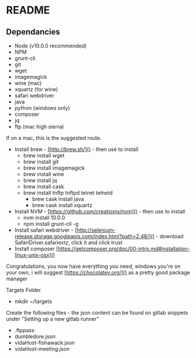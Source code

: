 # README #

## Dependancies ##

* Node (v10.0.0 recommended)
* NPM
* grunt-cli
* git
* wget
* imagemagick
* wine (mac)
* xquartz (for wine)
* safari webdriver
* java
* python (windows only)
* composer
* jq
* ftp (mac high sierra)

If on a mac, this is the suggested route.

* Install brew - [http://brew.sh/]() - then use to install
	* brew install wget
	* brew install git
	* brew install imagemagick
	* brew install wine
	* brew install jq
	* brew install cask
	* brew install tnftp tnftpd telnet telnetd
		* brew cask install java
		* brew cask install xquartz
* Install NVM - [https://github.com/creationix/nvm]() - then use to install
	* nvm install 10.0.0
	* npm install grunt-cli -g
* Install safari webdriver - [http://selenium-release.storage.googleapis.com/index.html?path=2.48/]() - download SafariDriver.safariextz, click it and click trust
* Install composer [https://getcomposer.org/doc/00-intro.md#installation-linux-unix-osx]()

Congratulations, you now have everything you need, windows you're on your own, i will suggest [https://chocolatey.org/]() as a pretty good package manager

Targets Folder

* mkdir ~/targets

Create the following files - the json content can be found on gitlab snippets under "Setting up a new gitlab runner"

* .ftppass
* dumbledore.json
* vidaHost-fishawack.json
* vidaHost-meeting.json